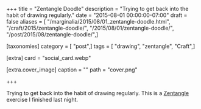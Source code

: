 +++
title = "Zentangle Doodle"
description = "Trying to get back into the habit of drawing regularly."
date = "2015-08-01 00:00:00-07:00"
draft = false
aliases = [ "/marginalia/2015/08/01_zentangle-doodle.html", "/craft/2015/zentangle-doodle/", "/2015/08/01/zentangle-doodle/", "/post/2015/08/zentangle-doodle/",]

[taxonomies]
category = [ "post",]
tags = [ "drawing", "zentangle", "Craft",]

[extra]
card = "social_card.webp"

[extra.cover_image]
caption = ""
path = "cover.png"

+++

[Zentangle]: https://www.zentangle.com/
Trying to get back into the habit of drawing regularly. This is a
[Zentangle][] exercise I finished last night.